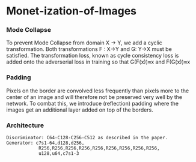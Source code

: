 # Monet-ization-of-Images
 



### Mode Collapse

To prevent Mode Collapse from domain X -> Y, we add a cyclic transformation. Both transformations F : X->Y and G: Y->X must be satisfied.
The transformation loss, known as cycle consistency loss is added onto the adverserial loss in training so that G(F(x))≈x and F(G(x))≈x

### Padding

Pixels on the border are convolved less frequently than pixels more to the center of an image and will therefore not be preserved very well by the network. To combat this, we introduce (reflection) padding where the images get an additional layer added on top of the borders.

### Architecture

    Discriminator: C64-C128-C256-C512 as described in the paper.
    Generator: c7s1-64,d128,d256,
                R256,R256,R256,R256,R256,R256,R256,R256,R256,
                u128,u64,c7s1-3